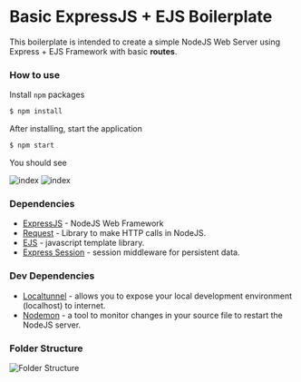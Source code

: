 # Basic ExpressJS + EJS Boilerplate
This boilerplate is intended to create a simple NodeJS Web Server using Express + EJS Framework with basic **routes**.

### How to use
Install `npm` packages
```bash
$ npm install
```

After installing, start the application
```bash
$ npm start
```
You should see

![index](https://imgur.com/7sCZCdj.png)
![index](https://imgur.com/Ti5zcRe.png)

### Dependencies
 - [ExpressJS](https://expressjs.com/) - NodeJS Web Framework
 - [Request](https://www.npmjs.com/package/request) - Library to make HTTP calls in NodeJS.
 - [EJS](http://ejs.co/) - javascript template library.
 - [Express Session](https://github.com/expressjs/session) - session middleware for persistent data.
 
### Dev Dependencies
 - [Localtunnel](https://localtunnel.github.io/www/) - allows you to expose your local development environment (localhost) to internet.
 - [Nodemon](https://nodemon.io/) - a tool to monitor changes in your source file to restart the NodeJS server.

### Folder Structure
  
  ![Folder Structure](https://imgur.com/hGis6kU.png)
